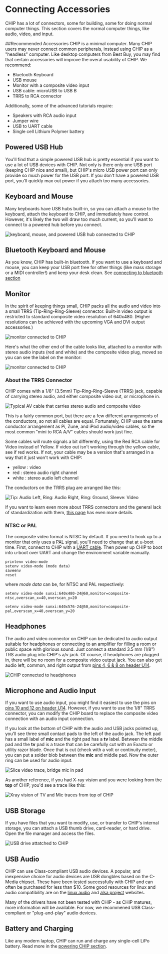 # Connecting Accessories
CHIP has a lot of connectors, some for building, some for doing normal computer things. This section covers the normal computer things, like audio, video, and input.

##Recommended Accessories
CHIP is a minimal computer. Many CHIP users may never connect common peripherals, instead using CHIP as a "headless" computer. 
Like desktop computers from Best Buy, you may find that certain accessories will improve the overal usability of CHIP. We recommend:

  * Bluetooth Keyboard
  * USB mouse
  * Monitor with a composite video input
  * USB cable: microUSB to USB B
  * TRRS to RCA connector
  
Additionally, some of the advanced tutorials require:

  * Speakers with RCA audio input
  * Jumper wire
  * USB to UART cable
  * Single cell Lithium Polymer battery
  
## Powered USB Hub
You'll find that a simple powered USB hub is pretty essential if you want to use a lot of USB devices with CHIP. Not only is there only one USB port (keeping CHIP nice and small), but CHIP's micro USB power port can only provide so much power for the USB port. If you don't have a powered USB port, you'll quickly max out power if you attach too many accessories. 

## Keyboard and Mouse
Many keyboards have USB hubs built-in, so you can attach a mouse to the keyboard, attach the keyboard to CHIP, and immediately have control. However, it's likely the two will draw too much current, so you'll want to connect to a powered hub before you connect.

![keyboard, mouse, and powered USB hub connected to CHIP](images/chip_usbconnections.jpg)

## Bluetooth Keyboard and Mouse
As you know, CHIP has built-in bluetooth. If you want to use a keyboard and mouse, you can keep your USB port free for other things (like mass storage or a MIDI controller!) and keep your desk clean. See [connecting to bluetooth section](#bluetooth)

## Monitor
In the spirit of keeping things small, CHIP packs all the audio and video into a small TRRS (Tip-Ring-Ring-Sleeve) connector. Built-in video output is restricted to standard composite video resolution of 640x480. (Higher resolutions can be achieved with the upcoming VGA and DVI output accessories.)

![monitor connected to CHIP](images/chip_withmonitor.jpg)

Here's what the other end of the cable looks like, attached to a monitor with stereo audio inputs (red and white) and the composite video plug, moved so you can see the label on the monitor:

![monitor connected to CHIP](images/chip_withmonitor_cnxn.jpg)

### About the TRRS Connector
CHIP comes with a 1/8" (3.5mm) Tip-Ring-Ring-Sleeve (TRRS) jack, capable of carrying stereo audio, and either composite video out, or microphone in.

![Typical AV cable that carries stereo audio and composite video](images/avcable.jpg)

This is a fairly common port, but there are a few different arrangements of the conductors, so not all cables are equal.  Fortunately, CHIP uses the same conductor arrangement as Pi, Zune, and iPod audio/video cables, so the most common "mini to RCA A/V" cables should work just fine.

Some cables will route signals a bit differently, using the Red RCA cable for Video instead of Yellow.  If video out isn't working through the yellow cable, see if red works.  If not, your cable may be a version that's arranged in a way that it just won't work with CHIP:

  * yellow : video
  * red : stereo audio right channel
  * white : stereo audio left channel

The conductors on the TRRS plug are arranged like this:

![Tip: Audio Left, Ring: Audio Right, Ring: Ground, Sleeve: Video](images/trrs_annotated.jpg)

If you want to learn even more about TRRS connectors and the general lack of standardization with them, [this page](http://wiki.robotz.com/index.php/TRRS_Phono_Plug) has even more details.

### NTSC or PAL
The composite video format is NTSC by default. If you need to hook up to a monitor that only uses a PAL signal, you'll need to change that at u-boot time.
First, connect to CHIP with a [UART cable](#usb-to-uart-serial-connection).
Then power up CHIP to boot into u-boot over UART and change the environment variable manually.

```shell
printenv video-mode
setenv video-mode (mode data)
saveenv
reset
```
where *mode data* can be, for NTSC and PAL respectively:

```shell
setenv video-mode sunxi:640x480-24@60,monitor=composite-ntsc,overscan_x=40,overscan_y=20

setenv video-mode sunxi:640x576-24@50,monitor=composite-pal,overscan_x=40,overscan_y=20

```

## Headphones
The audio and video connector on CHIP can be dedicated to audio output suitable for headphones or connecting to an amplifier for filling a room or public space with glorious sound. 
Just connect a standard 3.5 mm (1/8") TRS audio plug into CHIP's a/v jack. Of course, if headphones are plugged in, there will be no room for a composite video output jack. You can also get audio left, common, and right output from [pins 4, 6 & 8 on header U14](#pin-headers).

![CHIP connected to headphones](images/chip_withaudio.jpg)

## Microphone and Audio Input
If you want to use audio input, you might find it easiest to use the pins on [pins 10 and 12 on header U14](#pin-headers). However, if you want to use the 1/8" TRRS connector, you can modify the CHIP board to replace the composite video connection with an audio input connection. 

If you look at the bottom of CHIP with the audio and USB jacks pointed up, you'll see three small contact pads to the left of the audio jack. The left pad has a small label of **mic** and the right pad has a **tv** label. Between the middle pad and the **tv** pad is a trace that can be carefully cut with an Exacto or utility razor blade. Once that is cut (check with a volt or continuity meter), you can put a solder blob between the **mic** and middle pad. Now the outer ring can be used for audio input.

![Slice video trace, bridge mic in pad](images/chip_audioinbridge.jpg)

As another reference, if you had X-ray vision and you were looking from the **top** of CHIP, you'd see a trace like this:

![Xray vision of TV and Mic traces from top of CHIP](images/chip_tvmonxray.jpg)

## USB Storage
If you have files that you want to modify, use, or transfer to CHIP's internal storage, you can attach a USB thumb drive, card-reader, or hard drive. Open the file manager and access the files.

![USB drive attatched to CHIP](images/chip_usbstorage.jpg)

## USB Audio
CHIP can use Class-compliant USB audio devices. A popular, and inexpensive choice for audio devices are USB dongbles based on the C-Media chipset. These have been tested successfully with CHIP and can often be purchased for less than $10. Some good resources for linux and audio compatibility are on the [linux audio](http://wiki.linuxaudio.org/wiki/hardware_matrix) and [alsa project](http://www.alsa-project.org/main/index.php/Matrix:Main) websites.


Many of the drivers have not been tested with CHIP - as CHIP matures, more information will be available. For now, we recommened USB Class-compliant or "plug-and-play" audio devices.

## Battery and Charging
Like any modern laptop, CHIP can run and charge any single-cell LiPo battery. Read more in the [powering CHIP section](#power-up).
